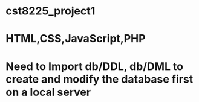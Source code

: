 # cst8225_project1
# HTML,CSS,JavaScript,PHP
# Need to Import db/DDL, db/DML to create and modify the database first on a local server
